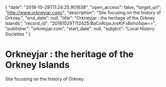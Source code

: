 {
  "date": "2018-10-29T11:24:25.901638", 
  "open_access": false, 
  "target_url": "http://www.orkneyjar.com/", 
  "description": "Site focusing on the history of Orkney.", 
  "end_date": null, 
  "title": "Orkneyjar : the heritage of the Orkney Islands", 
  "record_id": "20181029T112425/BaCnR/pxJvsKtFxBxho5qw==", 
  "publisher": "orkneyjar.com", 
  "start_date": null, 
  "subject": "Local History Societies "
}

# Orkneyjar : the heritage of the Orkney Islands

Site focusing on the history of Orkney.